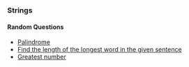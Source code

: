 ### Strings

#### Random Questions

* [Palindrome](/string/random/palindrome.cpp)
* [Find the length of the longest word in the given sentence](/string/random/max_len.cpp)
* [Greatest number](/string/random/greatest_num.cpp)

